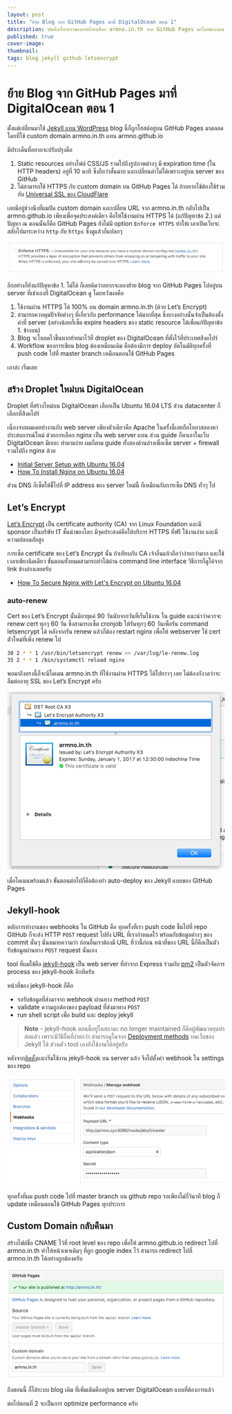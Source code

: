 ```yaml
---
layout: post
title: "ย้าย Blog จาก GitHub Pages มาที่ DigitalOcean ตอน 1"
description: บันทึกเรื่องราวของการย้ายบล็อก armno.in.th จาก GitHub Pages มาโฮสต์เองบน server ที่ DigitalOcean ในตอนที่ 1 นี้จะเกี่ยวกับการ set up server ทั่วไป พร้อมกับ jekyll-hook เพื่อทำการ automated deploy จาก GitHub ครับ
published: true
cover-image: 
thumbnail: 
tags: blog jekyll github letsencrypt
---
```


# ย้าย Blog จาก GitHub Pages มาที่ DigitalOcean ตอน 1

ตั้งแต่เปลี่ยนมาใช้ [Jekyll แทน WordPress](https://armno.in.th/2013/03/09/from-wordpress-to-jekyll/) blog นี้ก็ถูกโฮสต์อยู่บน GitHub Pages มาตลอด โดยที่ใช้ custom domain armno.in.th แทน armno.github.io

มีประเด็นที่อยากจะปรับปรุงคือ

1. Static resources อย่างไฟล์ CSS/JS รวมไปถึงรูปภาพต่างๆ มี expiration time (ใน HTTP headers) อยู่ที่ 10 นาที ซึ่งถือว่าสั้นมาก และเปลี่ยนค่าไม่ได้เพราะอยู่บน server ของ GitHub
2. ไม่สามารถใช้ HTTPS กับ custom domain บน GitHub Pages ได้ ถ้าอยากใช้ต้องใช้ร่วมกับ [Universal SSL ของ CloudFlare](https://blog.cloudflare.com/secure-and-fast-github-pages-with-cloudflare/)

เลยมีอยู่ช่วงนึงที่ผมปิด custom domain และเปลี่ยน URL จาก armno.in.th กลับไปเป็น armno.github.io เพียงเพื่อจุดประสงค์เดียว คือให้ใช้งานผ่าน HTTPS ได้ (แก้ปัญหาข้อ 2.) แต่ปัญหา ณ ตอนนั้นก็คือ GitHub Pages ยังไม่มี option `Enforce HTTPS` ทำให้เวลาเปิดเว็บจะสลับไปมาระหว่าง `http` กับ `https` ซึ่งดูแล้วก็แปลกๆ

<div class="center">
  <img src="/img/posts/move-from-github-to-digital-ocean/enforce-https-option.png" srcset="/img/posts/move-from-github-to-digital-ocean/enforce-https-option-2x.png 2x" alt="option enforce https ใน repo settings">
</div>

อีกอย่างก็ยังแก้ปัญหาข้อ 1. ไม่ได้ ก็เลยคิดว่าอยากจะลองย้าย blog จาก GitHub Pages ไปอยู่บน server ที่เช่าเองที่ DigitalOcean ดู โดยหวังผลคือ

1. ใช้งานผ่าน HTTPS ได้ 100% บน domain armno.in.th (ด้วย Let’s Encrypt)
2. สามารถควบคุมปัจจัยต่างๆ ที่เกี่ยวกับ performance ได้มากที่สุด ซึ่งบางอย่างนั้นจำเป็นต้องตั้งค่าที่ server (อย่างน้อยก็เซ็ต expire headers ของ static resource ได้เพื่อแก้ปัญหาข้อ 1. ข้างบน)
3. Blog จะโหลดไวขึ้นหากย้ายมาไว้ที่ droplet ของ DigitalOcean ที่ตั้งไว้ที่ประเทศสิงคโปร์
4. Workflow ของการเขียน blog ต้องเหมือนเดิม คือต้องมีการ deploy อัตโนมัติทุกครั้งที่ push code ไปที่ master branch เหมือนตอนใช้ GitHub Pages

เอาล่ะ เริ่มเลย

## สร้าง Droplet ใหม่บน DigitalOcean

Droplet ที่สร้างใหม่บน DigitalOcean เลือกเป็น Ubuntu 16.04 LTS ส่วน datacenter ก็เลือกที่สิงคโปร์

เนื่องจากผมเคยทำงานกับ web server เพียงตัวเดียวคือ Apache ในครั้งนี้เลยถือโอกาสลองหาประสบการณ์ใหม่ ด้วยการเลือก nginx เป็น web server แทน ส่วน guide ก็หาเอาในเว็บ DigitalOcean มีเยอะ ทำตามง่าย ผมก็ตาม guide ทั้งสองด้านล่างเพื่อเซ็ต server + firewall รวมไปถึง nginx ด้วย

- [Initial Server Setup with Ubuntu 16.04](https://www.digitalocean.com/community/tutorials/initial-server-setup-with-ubuntu-16-04)
- [How To Install Nginx on Ubuntu 16.04](https://www.digitalocean.com/community/tutorials/how-to-install-nginx-on-ubuntu-16-04)

ส่วน DNS ก็เซ็ตให้ชี้ไปที่ IP address ของ server ใหม่นี้ ก็เหมือนกับการเซ็ต DNS ทั่วๆ ไป

## Let’s Encrypt

[Let’s Encrypt](https://letsencrypt.org/) เป็น certificate authority (CA) จาก Linux Foundation และมี sponsor เป็นบริษัท IT ชั้นนำของโลก มีจุดประสงค์คือให้บริการ HTTPS ที่ฟรี ใช้งานง่าย และมีความปลอดภัยสูง

การเซ็ต certificate ของ Let’s Encrypt นั้น ถ้าเทียบกับ CA เจ้าอื่นแล้วถือว่าง่ายกว่ามาก และใช้เวลาเพียงนิดเดียว ขั้นตอนทั้งหมดสามารถทำได้ผ่าน command line interface วิธีการก็ดูได้จาก link ข้างล่างเลยครับ

- [How To Secure Nginx with Let's Encrypt on Ubuntu 16.04](https://www.digitalocean.com/community/tutorials/how-to-secure-nginx-with-let-s-encrypt-on-ubuntu-16-04)


### auto-renew

Cert ของ Let’s Encrypt นั้นมีอายุแค่ 90 วันนับจากวันที่เริ่มใช้งาน ใน guide แนะนำว่าควรจะ renew cert ทุกๆ 60 วัน ซึ่งสามารถเซ็ต cronjob ให้รันทุกๆ 60 วันเพื่อรัน command letsencrypt ได้ หลังจากรัน renew แล้วก็ต้อง restart nginx เพื่อให้ webserver ใช้ cert ตัวใหม่ที่เพิ่ง renew ไป

```sh
30 2 * * 1 /usr/bin/letsencrypt renew >> /var/log/le-renew.log
35 2 * * 1 /bin/systemctl reload nginx
```

พอมาถึงตรงนี้ก็จะมีโดเมน armno.in.th ที่ใช้งานผ่าน HTTPS ได้ไปยาวๆ เลย ไม่ต้องกังวลว่าจะลืมต่ออายุ SSL ของ Let’s Encrypt ครับ

<div class="center">
  <img src="/img/posts/move-from-github-to-digital-ocean/cert-info.png" srcset="/img/posts/move-from-github-to-digital-ocean/cert-info.png 2x" alt="valid SSL ของ domain armno.in.th">
</div>

เมื่อโดเมนพร้อมแล้ว ขั้นตอนต่อไปก็คือต้องทำ auto-deploy ของ Jekyll แบบของ GitHub Pages

## Jekyll-hook

หลักการทำงานของ webhooks ใน GitHub คือ ทุกครั้งที่เรา push code ขึ้นไปที่ repo GitHub ก็จะส่ง HTTP `POST` request ไปยัง URL ที่เรากำหนดไว้ พร้อมกับข้อมูลต่างๆ ของ commit นั้นๆ นั่นหมายความว่า ก่อนอื่นเราต้องมี URL ที่ว่านี้ก่อน หน้าที่ของ URL นี้ก็คือเป็นตัวรับข้อมูลผ่านทาง `POST` request นั่นเอง

tool ที่ผมใช้คือ [jekyll-hook](https://github.com/developmentseed/jekyll-hook) เป็น web server ที่ทำจาก Express ร่วมกับ [pm2](http://pm2.keymetrics.io/) เป็นตัวจัดการ process ของ jekyll-hook อีกทีครับ

หน้าที่ของ jekyll-hook ก็คือ

- รอรับข้อมูลที่ส่งมาจาก webhook ผ่านทาง method `POST`
- validate ความถูกต้องของ payload ที่ส่งมาทาง `POST`
- run shell script เพื่อ build และ deploy jekyll

> **Note** - jekyll-hook ตอนนี้อยู่ในสถานะ no longer maintained ก็คือผู้พัฒนาหยุดทำต่อแล้ว เพราะมีวิธีอื่นที่ง่ายกว่า สามารถดูในจาก [Deployment methods](https://jekyllrb.com/docs/deployment-methods/) บนเว็บของ Jekyll ได้ ส่วนตัว tool เองยังใช้งานได้อยู่ครับ

หลังจาก[ติดตั้ง](https://github.com/developmentseed/jekyll-hook#installation)และเริ่มใช้งาน jekyll-hook บน server แล้ว จึงไปตั้งค่า webhook ใน settings ของ repo

<div class="center">
  <img src="/img/posts/move-from-github-to-digital-ocean/webghook-settings.png" srcset="/img/posts/move-from-github-to-digital-ocean/webghook-settings.png 2x" alt="Webhooks settings ของ repo">
</div>

ทุกครั้งที่ผม push code ไปที่ master branch บน github repo รอเพียงไม่กี่วินาที blog ก็ update เหมือนตอนใช้ GitHub Pages ทุกประการ

## Custom Domain กลับคืนมา

สร้างไฟล์ชื่อ CNAME ไว้ที่ root level ของ repo เพื่อให้ armno.github.io redirect ไปที่ armno.in.th ทำให้หน้าเพจเดิมๆ ที่ถูก google index ไว้ สามารถ redirect ไปที่ armno.in.th ได้อย่างถูกต้องครับ

<div class="center">
  <img src="/img/posts/move-from-github-to-digital-ocean/custom-domain.png" srcset="/img/posts/move-from-github-to-digital-ocean/custom-domain.png 2x" alt="Custom domain settings ของ repo">
</div>

ถึงตอนนี้ ก็ได้ระบบ blog เดิม ที่เพิ่มเติมคืออยู่บน server DigitalOcean แบบที่ต้องการแล้ว

ต่อไปตอนที่ 2 จะเป็นการ optimize performance ครับ
